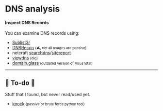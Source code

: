 # DNS analysis

<div class="row row-cols-lg-2"><div>

#### Inspect DNS Records


You can examine DNS records using:

* [Sublist3r](/cybersecurity/red-team/tools/enumeration/dns/sublist3r.md)
* [DNSRecon](/cybersecurity/red-team/tools/enumeration/dns/dnsrecon.md) <small>(⚠️, not all usages are passive)</small>
* netcraft [searchdns](https://searchdns.netcraft.com/)/[sitereport](https://sitereport.netcraft.com/)
* [viewdns](https://viewdns.info/) <small>(dig)</small>
* [domain.glass](https://domain.glass/) <small>(outdated version of VirusTotal)</small>
</div><div>
</div></div>

<hr class="sep-both">

## 👻 To-do 👻

Stuff that I found, but never read/used yet.

<div class="row row-cols-lg-2"><div>

* [knock](https://github.com/guelfoweb/knock/) <small>(passive or brute force python tool)</small>
</div><div>
</div></div>
